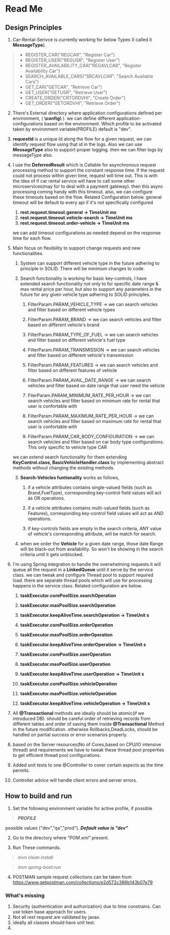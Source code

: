 # Read Me #

## Design Principles ##

1. Car-Rental-Serivce is currently working for below Types (I called it **MessageType**).
> * REGISTER_CAR("REGCAR", "Register Car")
> * REGISTER_USER("REGUSR", "Register User")
> * REGISTER_AVAILABILITY_CAR("REGAVLCAR", "Register Availability Car")
> * SEARCH_AVAILABLE_CARS("SRCAVLCAR", "Search Available Cars")
> * GET_CAR("GETCAR", "Retrieve Car")
> * GET_USER("GETUSR", "Retrieve User")
> * CREATE_ORDER("CRTORDVHI", "Create Order")
> * GET_ORDER("GETORDVHI", "Retrieve Order")


2. There's External directory where application configurations defined per environment, ( **\config\\** ). we can define
   different application-configurations based on the environment. Which profile to be activated taken by environment
   variable(PROFILE) default is "dev". 

3. **requestId** is a unique Id along the flow for a given request, we can identify request flow using that id in the
   logs. Also we can use **MessageType** also to support proper logging. then we can filter logs by messageType also.

4. I use the **DeferredResult** which is Callable for asynchronous request processing method to support the constant
   response time. If the request could not process within given time, request will time out. This is with the idea of if
   car rental service will have to call some other microservices(may for to deal with a payment gateway). then this async processing coming handy with this
   timeout. also, we can configure these timeouts based on the flow. Related Configuration below. general timeout will
   be default to every api if it's not specifically configured
    1. **rest.request.timeout.general -> TimeUnit ms**
    2. **rest.request.timeout.vehicle-search -> TimeUnit ms**
    3. **rest.request.timeout.order-vehicle -> TimeUnit ms**
   
   we can add timeout configurations as needed depend on the response time for each flow.

5. Main focus on flexibility to support change requests and new functionalities.

    1. System can support different vehicle type in the future adhering to principle in SOLID. There will be
       minimum changes to code.
       
    2. Search functionality is working for basic key-controls, I have extended search functionality not only to for specific date range & max rental price per hour, but also to support any parameters in the future for any given vehicle type adhering to SOLID principles.
        1. FilterParam.PARAM_VEHICLE_TYPE    -> we can search vehicles and filter based on different vehicle types
        2. FilterParam.PARAM_BRAND           -> we can search vehicles and filter based on different vehicle's brand
        3. FilterParam.PARAM_TYPE_OF_FUEL    -> we can search vehicles and filter based on different vehicle's fuel type
        4. FilterParam.PARAM_TRANSMISSION    -> we can search vehicles and filter based on different vehicle's transmission
        5. FilterParam.PARAM_FEATURES        -> we can search vehicles and filter based on different features of vehicle
        
        6. FilterParam.PARAM_AVAIL_DATE_RANGE   -> we can search vehicles and filter based on date range that user need the vehicle
        7. FilerParam.PARAM_MINIMUM_RATE_PER_HOUR  -> we can search vehicles and filter based on minimum rate for rental that user is confortable with
        8. FilterParam.PARAM_MAXIMUM_RATE_PER_HOUR -> we can search vehicles and filter based on maximum rate for rental that user is confortable with
        
        9. FilterParam.PARAM_CAR_BODY_CONFIGURATION -> we can search vehicles and filter based on car body type configurations. This only specific to vehicle type CAR

   
   we can extend search functionality for them extending **KeyControl.class, BasicVehicleHandler.class**
   by implementing abstract methods without changing the existing methods.
   
    3. **Search-Vehicles funtionality** works as follows,
  
        1. if a vehicle attributes contains single-valued fields (such as Brand,FuelType), corresponding key-control
           field values will act as OR operations.
           
        2. if a vehicle attributes contains multi-valued fields (such as Features), corresponding key-control field
           values will act as AND operations.
           
        3. if key-controls fields are empty in the search criteria, ANY value of vehicle's corresponding attribute, will
           be match for search.
           
    4. when we order the **Vehicle** for a given date range, those date Range will be black-out from availability. So won't
       be showing in the search criteria until it gets unblocked.


6. I'm using Spring integration to handle the overwhelming requests.it will queue all the request in a **LinkedQueue** until
   it serve by the service class. we can tweak and configure Thread pool to support required load. there are separate
   thread pools which will use for processing happens in the service class. Related configuration are below.
    1. **taskExecutor.corePoolSize.searchOperation**
    2. **taskExecutor.maxPoolSize.searchOperation**
    3. **taskExecutor.keepAliveTime.searchOperation -> TimeUnit s**

    4. **taskExecutor.corePoolSize.orderOperation**
    5. **taskExecutor.maxPoolSize.orderOperation**
    6. **taskExecutor.keepAliveTime.orderOperation -> TimeUnit s**

    7. **taskExecutor.corePoolSize.userOperation**
    8. **taskExecutor.maxPoolSize.userOperation**
    9. **taskExecutor.keepAliveTime.userOperation -> TimeUnit s**

    10. **taskExecutor.corePoolSize.vehicleOperation**
    11. **taskExecutor.maxPoolSize.vehicleOperation**
    12. **taskExecutor.keepAliveTime.vehicleOperation -> TimeUnit s**

7. All **@Transactional** methods are ideally should be atomic(if we introduced DB). should be careful order of retrieving
   records from different tables and order of saving them inside **@Transactional** Method in the future modification. otherwise Rollbacks,DeadLocks,
   should be handled on partial success or error scenarios properly.

8. based on the Server resources(No of Cores,based on CPU/IO intensive thread) and requirements we have to tweak these thread pool
   properties to get efficient thread pool configurations.

9. Added unit tests to one @Controller to cover certain aspects as the time permits.

10. Controller advice will handle client errors and server errors.

## How to build and run ##

1. Set the following environment variable for active profile, if possible

> ***PROFILE***
>
possible values ("dev","qa","prod"). ***Default value is "dev"***

2. Go to the directory where *"POM.xml"* present.


3. Run These commands.

> *mvn clean install*

> *mvn spring-boot:run*

4. POSTMAN sample request collections can be taken from
   https://www.getpostman.com/collections/e2d572c366b143b07e79

### What's missing ###

1. Security (authentication and authorization) due to time constrains. Can use token base approach for users.
2. Not all rest request are validated by javax.
3. ideally all classes should have unit test.
4. 
